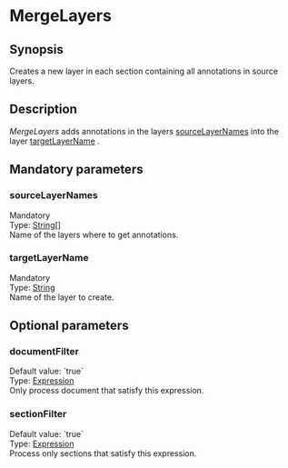 <h1 class="module">MergeLayers</h1>

## Synopsis

Creates a new layer in each section containing all annotations in
			source layers.

## Description

*MergeLayers*
				adds annotations in the layers
				<a href="#sourceLayerNames" class="param">sourceLayerNames</a>
				into the layer
				<a href="#targetLayerName" class="param">targetLayerName</a>
				.
			

## Mandatory parameters

<h3 name="sourceLayerNames" class="param">sourceLayerNames</h3>

<div class="param-level param-level-mandatory">Mandatory
</div>
<div class="param-type">Type: <a href="../converter/java.lang.String%5B%5D" class="converter">String[]</a>
</div>
Name of the layers where to get annotations.

<h3 name="targetLayerName" class="param">targetLayerName</h3>

<div class="param-level param-level-mandatory">Mandatory
</div>
<div class="param-type">Type: <a href="../converter/java.lang.String" class="converter">String</a>
</div>
Name of the layer to create.

## Optional parameters

<h3 name="documentFilter" class="param">documentFilter</h3>

<div class="param-level param-level-default-value">Default value: `true`
</div>
<div class="param-type">Type: <a href="../converter/fr.inra.maiage.bibliome.alvisnlp.core.corpus.expressions.Expression" class="converter">Expression</a>
</div>
Only process document that satisfy this expression.

<h3 name="sectionFilter" class="param">sectionFilter</h3>

<div class="param-level param-level-default-value">Default value: `true`
</div>
<div class="param-type">Type: <a href="../converter/fr.inra.maiage.bibliome.alvisnlp.core.corpus.expressions.Expression" class="converter">Expression</a>
</div>
Process only sections that satisfy this expression.

